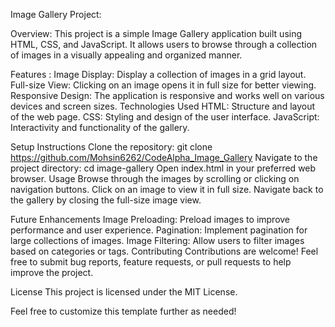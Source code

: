 Image Gallery Project:

Overview:
This project is a simple Image Gallery application built using HTML, CSS, and JavaScript. It allows users to browse through a collection of images in a visually appealing and organized manner.

Features :
Image Display: Display a collection of images in a grid layout.
Full-size View: Clicking on an image opens it in full size for better viewing.
Responsive Design: The application is responsive and works well on various devices and screen sizes.
Technologies Used
HTML: Structure and layout of the web page.
CSS: Styling and design of the user interface.
JavaScript: Interactivity and functionality of the gallery.

Setup Instructions
Clone the repository: git clone <https://github.com/Mohsin6262/CodeAlpha_Image_Gallery>
Navigate to the project directory: cd image-gallery
Open index.html in your preferred web browser.
Usage
Browse through the images by scrolling or clicking on navigation buttons.
Click on an image to view it in full size.
Navigate back to the gallery by closing the full-size image view.

Future Enhancements
Image Preloading: Preload images to improve performance and user experience.
Pagination: Implement pagination for large collections of images.
Image Filtering: Allow users to filter images based on categories or tags.
Contributing
Contributions are welcome! Feel free to submit bug reports, feature requests, or pull requests to help improve the project.

License
This project is licensed under the MIT License.

Feel free to customize this template further as needed!
